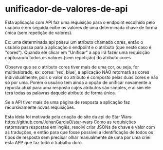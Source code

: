 # unificador-de-valores-de-api
Esta aplicação com API faz uma requisição para o endpoint escolhido pelo usuário e em seguida exibe os valores de uma determinada chave de forma única (sem repetição de valores). 

Ex: uma determinada api possui um atributo chamado cores, então o usuário passa para a aplicação o endpoint e o atributo (que neste caso é "cores"). Quando ele clicar em "Unificar" a app irá fazer uma requisição capturando todos os valores (sem repetição) do atributo cores.

Observe que se o atributo cores tiver mais de uma cor, ou seja, for multivalorado, ex: cores: 'red, blue', a aplicação NÃO retornará as cores individualmente, pois o valor do atributo é composto pelas duas cores e não só por uma. Porém o usuário tem ainda a opção de unificar novamente a reposta atual para uma resposta cujos atributos são simples, e aí sim ele terá todas as palavras daquele atributo de forma única.

Se a API tiver mais de uma página de resposta a aplicação faz recursivamente novas requisições.

Esta ideia foi motivada pela criação do site da api do Star Wars: https://github.com/JohanGarciaO/star-wars
Como as requisições retornavam respostas em inglês, resolvi criar JSONs de chave e valor com as traduções, e então para que fosse possível a identificação de todos os tipos de resposta sem precisar olhar manualmente de uma por uma criei esta APP que faz todo o trabalho duro.
